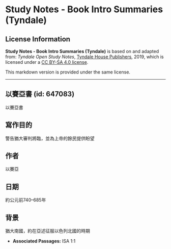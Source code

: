 # Study Notes - Book Intro Summaries (Tyndale)

## License Information

**Study Notes - Book Intro Summaries (Tyndale)** is based on and adapted from: _Tyndale Open Study Notes_, [Tyndale House Publishers](https://tyndaleopenresources.com/), 2019, which is licensed under a [CC BY-SA 4.0 license](https://creativecommons.org/licenses/by-sa/4.0/legalcode.en).

This markdown version is provided under the same license.



--------------------------------

## 以賽亞書 (id: 647083)

以賽亞書

寫作目的
----

警告猶大審判將臨，並為上帝的餘民提供盼望

作者
--

以賽亞

日期
--

約公元前740–685年

背景
--

猶大南國，約在亞述征服以色列北國的時期

* **Associated Passages:** ISA 1:1

